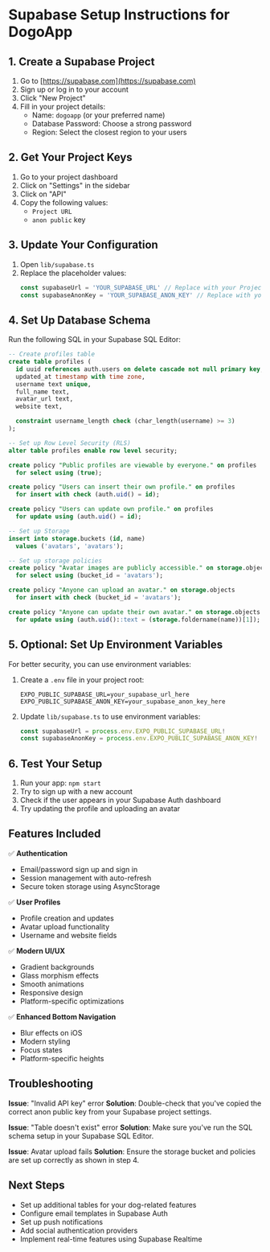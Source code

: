 # Supabase Setup Instructions for DogoApp

## 1. Create a Supabase Project

1. Go to [https://supabase.com](https://supabase.com)
2. Sign up or log in to your account
3. Click "New Project"
4. Fill in your project details:
   - Name: `dogoapp` (or your preferred name)
   - Database Password: Choose a strong password
   - Region: Select the closest region to your users

## 2. Get Your Project Keys

1. Go to your project dashboard
2. Click on "Settings" in the sidebar
3. Click on "API" 
4. Copy the following values:
   - `Project URL`
   - `anon public` key

## 3. Update Your Configuration

1. Open `lib/supabase.ts`
2. Replace the placeholder values:
   ```typescript
   const supabaseUrl = 'YOUR_SUPABASE_URL' // Replace with your Project URL
   const supabaseAnonKey = 'YOUR_SUPABASE_ANON_KEY' // Replace with your anon public key
   ```

## 4. Set Up Database Schema

Run the following SQL in your Supabase SQL Editor:

```sql
-- Create profiles table
create table profiles (
  id uuid references auth.users on delete cascade not null primary key,
  updated_at timestamp with time zone,
  username text unique,
  full_name text,
  avatar_url text,
  website text,

  constraint username_length check (char_length(username) >= 3)
);

-- Set up Row Level Security (RLS)
alter table profiles enable row level security;

create policy "Public profiles are viewable by everyone." on profiles
  for select using (true);

create policy "Users can insert their own profile." on profiles
  for insert with check (auth.uid() = id);

create policy "Users can update own profile." on profiles
  for update using (auth.uid() = id);

-- Set up Storage
insert into storage.buckets (id, name)
  values ('avatars', 'avatars');

-- Set up storage policies
create policy "Avatar images are publicly accessible." on storage.objects
  for select using (bucket_id = 'avatars');

create policy "Anyone can upload an avatar." on storage.objects
  for insert with check (bucket_id = 'avatars');

create policy "Anyone can update their own avatar." on storage.objects
  for update using (auth.uid()::text = (storage.foldername(name))[1]);
```

## 5. Optional: Set Up Environment Variables

For better security, you can use environment variables:

1. Create a `.env` file in your project root:
   ```
   EXPO_PUBLIC_SUPABASE_URL=your_supabase_url_here
   EXPO_PUBLIC_SUPABASE_ANON_KEY=your_supabase_anon_key_here
   ```

2. Update `lib/supabase.ts` to use environment variables:
   ```typescript
   const supabaseUrl = process.env.EXPO_PUBLIC_SUPABASE_URL!
   const supabaseAnonKey = process.env.EXPO_PUBLIC_SUPABASE_ANON_KEY!
   ```

## 6. Test Your Setup

1. Run your app: `npm start`
2. Try to sign up with a new account
3. Check if the user appears in your Supabase Auth dashboard
4. Try updating the profile and uploading an avatar

## Features Included

✅ **Authentication**
- Email/password sign up and sign in
- Session management with auto-refresh
- Secure token storage using AsyncStorage

✅ **User Profiles**
- Profile creation and updates
- Avatar upload functionality
- Username and website fields

✅ **Modern UI/UX**
- Gradient backgrounds
- Glass morphism effects
- Smooth animations
- Responsive design
- Platform-specific optimizations

✅ **Enhanced Bottom Navigation**
- Blur effects on iOS
- Modern styling
- Focus states
- Platform-specific heights

## Troubleshooting

**Issue**: "Invalid API key" error
**Solution**: Double-check that you've copied the correct anon public key from your Supabase project settings.

**Issue**: "Table doesn't exist" error
**Solution**: Make sure you've run the SQL schema setup in your Supabase SQL Editor.

**Issue**: Avatar upload fails
**Solution**: Ensure the storage bucket and policies are set up correctly as shown in step 4.

## Next Steps

- Set up additional tables for your dog-related features
- Configure email templates in Supabase Auth
- Set up push notifications
- Add social authentication providers
- Implement real-time features using Supabase Realtime 